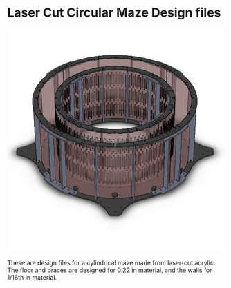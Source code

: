 # Laser Cut Circular Maze Design files

![Maze Drawing](https://github.com/kemerelab/ElevatedMazes/blob/master/CircularMaze/QuarterMazeAssemblyDrawing.png)

These are design files for a cylindrical maze made from laser-cut acrylic. The floor and braces 
are designed for 0.22 in material, and the walls for 1/16th in material.

